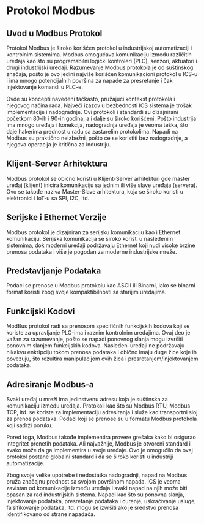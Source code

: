 # Protokol Modbus

## Uvod u Modbus Protokol

Protokol Modbus je široko korišćen protokol u industrijskoj automatizaciji i kontrolnim sistemima. Modbus omogućava komunikaciju između različitih uređaja kao što su programabilni logički kontroleri (PLC), senzori, aktuatori i drugi industrijski uređaji. Razumevanje Modbus protokola je od suštinskog značaja, pošto je ovo jedini najviše korišćen komunikacioni protokol u ICS-u i ima mnogo potencijalnih površina za napade za presretanje i čak injektovanje komandi u PLC-e.

Ovde su koncepti navedeni tačkasto, pružajući kontekst protokola i njegovog načina rada. Najveći izazov u bezbednosti ICS sistema je trošak implementacije i nadogradnje. Ovi protokoli i standardi su dizajnirani početkom 80-ih i 90-ih godina, a i dalje su široko korišćeni. Pošto industrija ima mnogo uređaja i konekcija, nadogradnja uređaja je veoma teška, što daje hakerima prednost u radu sa zastarelim protokolima. Napadi na Modbus su praktično neizbežni, pošto će se koristiti bez nadogradnje, a njegova operacija je kritična za industriju.

## Klijent-Server Arhitektura

Modbus protokol se obično koristi u Klijent-Server arhitekturi gde master uređaj (klijent) inicira komunikaciju sa jednim ili više slave uređaja (servera). Ovo se takođe naziva Master-Slave arhitektura, koja se široko koristi u elektronici i IoT-u sa SPI, I2C, itd.

## Serijske i Ethernet Verzije

Modbus protokol je dizajniran za serijsku komunikaciju kao i Ethernet komunikaciju. Serijska komunikacija se široko koristi u nasleđenim sistemima, dok moderni uređaji podržavaju Ethernet koji nudi visoke brzine prenosa podataka i više je pogodan za moderne industrijske mreže.

## Predstavljanje Podataka

Podaci se prenose u Modbus protokolu kao ASCII ili Binarni, iako se binarni format koristi zbog svoje kompaktibilnosti sa starijim uređajima.

## Funkcijski Kodovi

ModBus protokol radi sa prenosom specifičnih funkcijskih kodova koji se koriste za upravljanje PLC-ima i raznim kontrolnim uređajima. Ovaj deo je važan za razumevanje, pošto se napadi ponovnog slanja mogu izvršiti ponovnim slanjem funkcijskih kodova. Nasleđeni uređaji ne podržavaju nikakvu enkripciju tokom prenosa podataka i obično imaju duge žice koje ih povezuju, što rezultira manipulacijom ovih žica i presretanjem/injektovanjem podataka.

## Adresiranje Modbus-a

Svaki uređaj u mreži ima jedinstvenu adresu koja je suštinska za komunikaciju između uređaja. Protokoli kao što su Modbus RTU, Modbus TCP, itd. se koriste za implementaciju adresiranja i služe kao transportni sloj za prenos podataka. Podaci koji se prenose su u formatu Modbus protokola koji sadrži poruku.

Pored toga, Modbus takođe implementira provere grešaka kako bi osigurao integritet prenetih podataka. Ali najvažnije, Modbus je otvoreni standard i svako može da ga implementira u svoje uređaje. Ovo je omogućilo da ovaj protokol postane globalni standard i da se široko koristi u industriji automatizacije.

Zbog svoje velike upotrebe i nedostatka nadogradnji, napad na Modbus pruža značajnu prednost sa svojom površinom napada. ICS je veoma zavistan od komunikacije između uređaja i svaki napad na njih može biti opasan za rad industrijskih sistema. Napadi kao što su ponovna slanja, injektovanje podataka, presretanje podataka i curenje, uskraćivanje usluge, falsifikovanje podataka, itd. mogu se izvršiti ako je sredstvo prenosa identifikovano od strane napadača.
